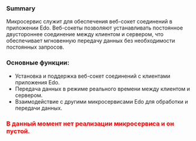 ### Summary

Микросервис служит для обеспечения веб-сокет соединений в приложении Edo. Веб-сокеты позволяют устанавливать постоянное двустороннее соединение между клиентом и сервером, что обеспечивает мгновенную передачу данных без необходимости постоянных запросов.

### Основные функции:
- Установка и поддержка веб-сокет соединений с клиентами приложения Edo.
- Передача данных в режиме реального времени между клиентом и сервером.
- Взаимодействие с другими микросервисами Edo для обработки и передачи данных.
### <span style="color: red"> В данный момент нет реализации микросервиса и он пустой.</span>